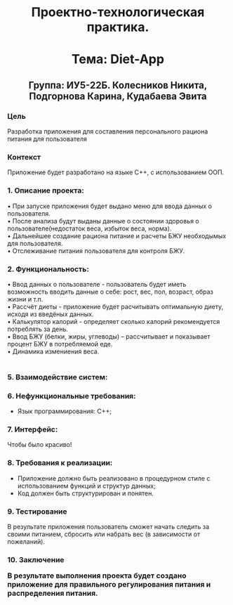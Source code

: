 <h1 align="center"> Проектно-технологическая практика.</h1>
<h1 align="center"> Тема: Diet-App </h1>
<h2 align="center">Группа: ИУ5-22Б. Колесников Никита, Подгорнова Карина, Кудабаева Эвита</h2>

### Цель

Разработка приложения для составления персонального рациона питания для пользователя

### Контекст

Приложение будет разработано на языке C++, c использованием ООП.

<h3>1.	Описание проекта:</h3>
•	При запуске приложения будет выдано меню для ввода данных о пользователя.</br>
• После анализа будут выданы данные о состоянии здоровья о пользователе(недостаток веса, избыток веса, норма).</br>
• Дальнейшее создание рациона питание и расчеты БЖУ необходымых для пользователя.</br>
• Отслеживание питания пользователя для контроля БЖУ.</br>
  
<h3>2.	Функциональность:</h3>
•	Ввод данных о пользователе - пользователь будет иметь возможность вводить данные о себе: рост, вес, пол, возраст, образ жизни и т.п.</br>
• Рассчёт диеты </b> - приложение будет расчитывать оптимальную диету, исходя из введёных данных.</br>
•	Калькулятор калорий </b> - определяет сколько калорий рекомендуется потреблять за день.</br>
•	Ввод БЖУ (белки, жиры, углеводы)</b> – рассчитывает и показывает процент БЖУ в потребляемой еде.</br>
•	Динамика измениения веса.</br></br>


<h3>5. Взаимодействие систем:</h3>

   
<h3>6. Нефункциональные требования:</h3>

- Язык программирования: C++;

<h3>7. Интерфейс:</h3>

Чтобы было красиво!

<h3>8. Требования к реализации:</h3>

- Приложение должно быть реализовано в процедурном стиле с использованием функций и структур данных;
- Код должен быть структурирован и понятен.

<h3>9. Тестирование</h3>

В результате приложения пользователь сможет начать следить за своими питанием, сбросить или набрать вес (в зависимости от пожеланий).
<h3>10. Заключение

В результате выполнения проекта будет создано приложение для правильного регулирования питания и распределения питания.
